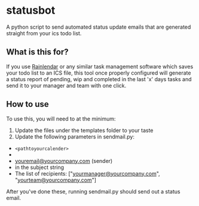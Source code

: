 # statusbot

A python script to send automated status update emails that are generated straight from your ics todo list.


## What is this for?

If you use [Rainlendar](http://rainlendar.net/cms/index.php) or any similar task management software which saves your todo list to an ICS file, this tool once properly configured will generate a status report of pending, wip and completed in the last 'x' days tasks and send it to your manager and team with one click.

## How to use

To use this, you will need to at the minimum:

1. Update the files under the templates folder to your taste
2. Update the following parameters in sendmail.py:
  * `<pathtoyourcalender>`
  * <yourmailserver>
  * <youremail@yourcompany.com> (sender)
  * <yourname> in the subject string
  * The list of recipients: ["<yourmanager@yourcompany.com>", "<yourteam@yourcompany.com>"] 

After you've done these, running sendmail.py should send out a status email.
